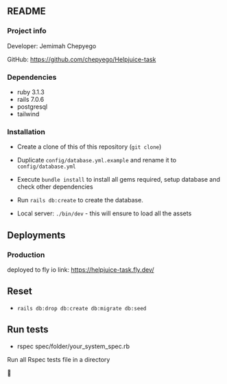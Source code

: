 ## README

### Project info


Developer: Jemimah Chepyego


GitHub: https://github.com/chepyego/Helpjuice-task



### Dependencies
* ruby 3.1.3
* rails 7.0.6
* postgresql
* tailwind 

### Installation

* Create a clone of this  of this repository  (`git clone`)

* Duplicate `config/database.yml.example` and rename it to `config/database.yml`

* Execute `bundle install` to install all gems required, setup database and check other dependencies

* Run `rails db:create` to create the database.

* Local server: `./bin/dev` - this will ensure to load all the assets

## Deployments

### Production

deployed to fly io link: https://helpjuice-task.fly.dev/ 

## Reset 
* `rails db:drop db:create db:migrate db:seed`

## Run tests
* rspec spec/folder/your_system_spec.rb

Run all  Rspec tests file in a directory

:tada: